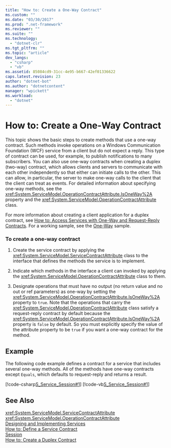 ```yaml
---
title: "How to: Create a One-Way Contract"
ms.custom: ""
ms.date: "03/30/2017"
ms.prod: ".net-framework"
ms.reviewer: ""
ms.suite: ""
ms.technology: 
  - "dotnet-clr"
ms.tgt_pltfrm: ""
ms.topic: "article"
dev_langs: 
  - "csharp"
  - "vb"
ms.assetid: 85084cd9-31cc-4e95-b667-42ef01336622
caps.latest.revision: 23
author: "dotnet-bot"
ms.author: "dotnetcontent"
manager: "wpickett"
ms.workload: 
  - "dotnet"
---
```

# How to: Create a One-Way Contract
This topic shows the basic steps to create methods that use a one-way contract. Such methods invoke operations on a Windows Communication Foundation (WCF) service from a client but do not expect a reply. This type of contract can be used, for example, to publish notifications to many subscribers. You can also use one-way contracts when creating a duplex (two-way) contract, which allows clients and servers to communicate with each other independently so that either can initiate calls to the other. This can allow, in particular, the server to make one-way calls to the client that the client can treat as events. For detailed information about specifying one-way methods, see the <xref:System.ServiceModel.OperationContractAttribute.IsOneWay%2A> property and the <xref:System.ServiceModel.OperationContractAttribute> class.  
  
 For more information about creating a client application for a duplex contract, see [How to: Access Services with One-Way and Request-Reply Contracts](../../../../docs/framework/wcf/feature-details/how-to-access-wcf-services-with-one-way-and-request-reply-contracts.md). For a working sample, see the [One-Way](../../../../docs/framework/wcf/samples/one-way.md) sample.  
  
### To create a one-way contract  
  
1.  Create the service contract by applying the <xref:System.ServiceModel.ServiceContractAttribute> class to the interface that defines the methods the service is to implement.  
  
2.  Indicate which methods in the interface a client can invoked by applying the <xref:System.ServiceModel.OperationContractAttribute> class to them.  
  
3.  Designate operations that must have no output (no return value and no out or ref parameters) as one-way by setting the <xref:System.ServiceModel.OperationContractAttribute.IsOneWay%2A> property to `true`. Note that the operations that carry the <xref:System.ServiceModel.OperationContractAttribute> class satisfy a request-reply contract by default because the <xref:System.ServiceModel.OperationContractAttribute.IsOneWay%2A> property is `false` by default. So you must explicitly specify the value of the attribute property to be `true` if you want a one-way contract for the method.  
  
## Example  
 The following code example defines a contract for a service that includes several one-way methods. All of the methods have one-way contracts except `Equals`, which defaults to request-reply and returns a result.  
  
 [!code-csharp[S_Service_Session#1](../../../../samples/snippets/csharp/VS_Snippets_CFX/s_service_session/cs/service.cs#1)]
 [!code-vb[S_Service_Session#1](../../../../samples/snippets/visualbasic/VS_Snippets_CFX/s_service_session/vb/service.vb#1)]  
  
## See Also  
 <xref:System.ServiceModel.ServiceContractAttribute>  
 <xref:System.ServiceModel.OperationContractAttribute>  
 [Designing and Implementing Services](../../../../docs/framework/wcf/designing-and-implementing-services.md)  
 [How to: Define a Service Contract](../../../../docs/framework/wcf/how-to-define-a-wcf-service-contract.md)  
 [Session](../../../../docs/framework/wcf/samples/session.md)  
 [How to: Create a Duplex Contract](../../../../docs/framework/wcf/feature-details/how-to-create-a-duplex-contract.md)
